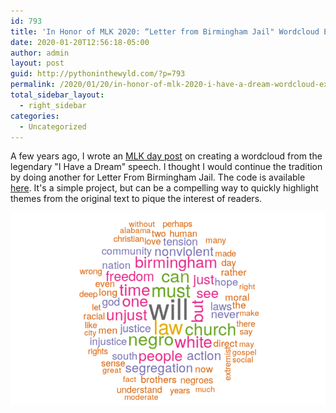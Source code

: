 ```yaml
---
id: 793
title: 'In Honor of MLK 2020: “Letter from Birmingham Jail" Wordcloud Example in R'
date: 2020-01-20T12:56:18-05:00
author: admin
layout: post
guid: http://pythoninthewyld.com/?p=793
permalink: /2020/01/20/in-honor-of-mlk-2020-i-have-a-dream-wordcloud-example-in-r/
total_sidebar_layout:
  - right_sidebar
categories:
  - Uncategorized
---
```

A few years ago, I wrote an [MLK day post](https://pythoninthewyld.com/2018/01/16/in-honor-of-mlk-i-have-a-dream-wordcloud-example-in-r/) on creating a wordcloud from the legendary "I Have a Dream" speech. I thought I would continue the tradition by doing another for Letter From Birmingham Jail. The code is available [here](https://github.com/sweeney-th/PITW/tree/master/Posts/MLK). It's a simple project, but can be a compelling way to quickly highlight themes from the original text to pique the interest of readers.

![wordcloud](/assets/jail.png)
